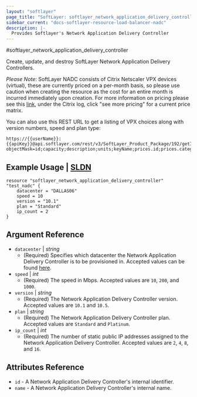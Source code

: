 ```yaml
---
layout: "softlayer"
page_title: "SoftLayer: softlayer_network_application_delivery_controller"
sidebar_current: "docs-softlayer-resource-load-balancer-nadc"
description: |-
  Provides Softlayer's Network Application Delivery Controller
---
```


#softlayer_network_application_delivery_controller

Create, update, and destroy SoftLayer Network Application Delivery Controllers.

_Please Note_: SoftLayer NADC consists of Citrix Netscaler VPX devices (virtual), these are currently priced on a per-month basis, so please use caution when creating the resource as the cost for an entire month is incurred immediately upon creation. For more information on pricing please see this [link](http://www.softlayer.com/network-appliances), under the Citrix log, click "see more pricing" for a current price matrix.

You can also use this REST URL to get a listing of VPX choices along with version numbers, speed and plan type:

```
https://{{userName}}:{{apiKey}}@api.softlayer.com/rest/v3/SoftLayer_Product_Package/192/getItems.json?objectMask=id;capacity;description;units;keyName;prices.id;prices.categories.id;prices.categories.name
```

## Example Usage | [SLDN](http://sldn.softlayer.com/reference/datatypes/SoftLayer_Network_Application_Delivery_Controller)

```
resource "softlayer_network_application_delivery_controller" "test_nadc" {
    datacenter = "DALLAS06"
    speed = 10
    version = "10.1"
    plan = "Standard"
    ip_count = 2
}
```

## Argument Reference

* `datacenter` | *string*
    * (Required) Specifies which datacenter the Network Application Delivery Controller is to be provisioned in. Accepted values can be found [here](http://www.softlayer.com/data-centers).
* `speed` | *int*
    * (Required) The speed in Mbps. Accepted values are `10`, `200`, and `1000`.
* `version` | *string*
    * (Required) The Network Application Delivery Controller version. Accepted values are `10.1` and `10.5`.
* `plan` | *string*
    * (Required) The Network Application Delivery Controller plan. Accepted values are `Standard` and `Platinum`.
* `ip_count` | *int*
    * (Required) The number of static public IP addresses assigned to the Network Application Delivery Controller. Accepted values are `2`, `4`, `8`, and `16`.

## Attributes Reference

* `id` - A Network Application Delivery Controller's internal identifier.
* `name` - A Network Application Delivery Controller's internal name.
